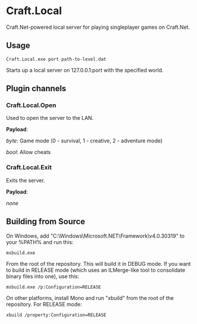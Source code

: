 # Craft.Local

Craft.Net-powered local server for playing singleplayer games on Craft.Net.

## Usage

    Craft.Local.exe port path-to-level.dat

Starts up a local server on 127.0.0.1:port with the specified world.

## Plugin channels

### Craft.Local.Open

Used to open the server to the LAN.

**Payload**:

*byte*: Game mode (0 - survival, 1 - creative, 2 - adventure mode)

*bool*: Allow cheats

### Craft.Local.Exit

Exits the server.

**Payload**:

*none*

## Building from Source

On Windows, add "C:\Windows\Microsoft.NET\Framework\v4.0.30319" to your %PATH% and run this:

    msbuild.exe

From the root of the repository.  This will build it in DEBUG mode. If you want to build in RELEASE mode
(which uses an ILMerge-like tool to consolidate binary files into one), use this:

    msbuild.exe /p:Configuration=RELEASE

On other platforms, install Mono and run "xbuild" from the root of the repository. For RELEASE mode:

    xbuild /property:Configuration=RELEASE